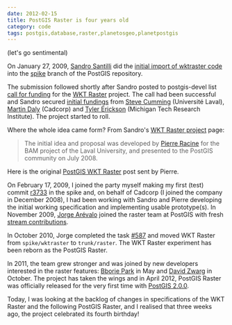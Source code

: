 ```yaml
---
date: 2012-02-15
title: PostGIS Raster is four years old
category: code
tags: postgis,database,raster,planetosgeo,planetpostgis
---
```


(let's go sentimental)

On January 27, 2009, [Sandro Santilli][strk] did the [initial import of wktraster code][r3571] 
into the [spike][spk] branch of the PostGIS repository. 

The submission followed shortly after Sandro posted to postgis-devel list 
[call for funding][cff] for the [WKT Raster][wkt] project. The call had been 
successful and Sandro secured [initial fundings][initf] from [Steve Cumming][sgc] 
(Université Laval), [Martin Daly][mpd] (Cadcorp) and [Tyler Erickson][te] 
(Michigan Tech Research Institute). The project started to roll.

Where the whole idea came form? From Sandro's [WKT Raster project][wktp] page: 

> The initial idea and proposal was developed by [Pierre Racine][pr] for the 
> BAM project of the Laval University, and presented to the PostGIS 
> community on July 2008.

Here is the original [PostGIS WKT Raster][init] post sent by Pierre.

On February 17, 2009, I joined the party myself making my first (test) 
commit [r3733][r3733] in the spike and, on behalf of Cadcorp 
(I joined the company in December 2008), I had been working with
Sandro and Pierre developing the initial working specification and 
implementing usable prototype(s). In November 2009, [Jorge Arévalo][jr]
joined the raster team at PostGIS with fresh [stream contributions][oh1].

In October 2010, Jorge completed the task [#587][587] and moved WKT Raster
from ```spike/wktraster``` to ```trunk/raster```.
The WKT Raster experiment has been reborn as the PostGIS Raster.

In 2011, the team grew stronger and was joined by new developers interested 
in the raster features: [Bborie Park][cabp] in May and [David Zwarg][cadz] in October.
The project has taken the wings and in April 2012, PostGIS Raster was officially
released for the very first time with [PostGIS 2.0.0][pg2].

Today, I was looking at the backlog of changes in specifications of the WKT Raster 
and the following PostGIS Raster, and I realised that three weeks ago,
the project celebrated its fourth birthday!

[strk]:http://strk.keybit.net/
[pr]:http://geospatialelucubrations.blogspot.ca/
[r3571]:http://trac.osgeo.org/postgis/browser/spike/wktraster?rev=3571
[spk]:http://trac.osgeo.org/postgis/wiki/DevWikiComitGuidelines
[cff]:http://lists.osgeo.org/pipermail/postgis-devel/2008-December/004235.html
[wkt]:http://trac.osgeo.org/postgis/wiki/WKTRaster
[initf]:http://blog.ominiverdi.org/index.php?/archives/69-PostGIS-Rasters.html
[mpd]:http://blog.lostinspatial.com/
[sgc]:http://www.cef-cfr.ca/index.php?n=Membres.StevenGCumming
[te]:http://wiki.mtri.org/display/mtripub/tyler+erickson
[rfc1]:http://lists.osgeo.org/pipermail/postgis-devel/2009-January/004730.html
[wktp]:http://strk.keybit.net/projects/WKTRaster/
[init]:http://lists.osgeo.org/pipermail/postgis-users/2008-July/020456.html
[r3733]:http://lists.refractions.net/pipermail/postgis-commits/2009-February/001245.html
[jr]:http://libregis.org/
[caja]:http://lists.osgeo.org/pipermail/postgis-devel/2009-November/007315.html
[cabp]:http://lists.osgeo.org/pipermail/postgis-devel/2011-May/012722.html
[cadz]:http://lists.osgeo.org/pipermail/postgis-devel/2011-October/015383.html
[oh1]:http://www.ohloh.net/p/WKTRaster/contributors/summary
[587]:trac.osgeo.org/postgis/ticket/587
[pg2]:http://lists.osgeo.org/pipermail/postgis-devel/2012-April/020079.html
